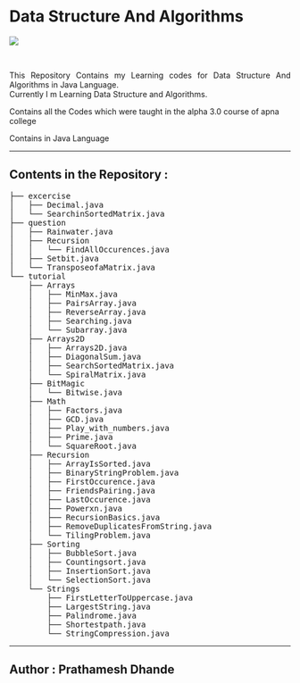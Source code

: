 # Data Structure And Algorithms

![](https://img.shields.io/badge/language-Java-blue?style=flat-square&logo=java)

</br>
<p align='justify'>
This Repository Contains my Learning codes for Data Structure And Algorithms in Java Language.</br>
Currently I m Learning Data Structure and Algorithms.
</br>

Contains all the Codes which were taught in the alpha 3.0 course of apna college

Contains in Java Language</p>

---
## Contents in the Repository : 
<pre>
├── excercise
│   ├── Decimal.java
│   └── SearchinSortedMatrix.java
├── question
│   ├── Rainwater.java
│   ├── Recursion
│   │   └── FindAllOccurences.java
│   ├── Setbit.java
│   └── TransposeofaMatrix.java
└── tutorial
    ├── Arrays
    │   ├── MinMax.java
    │   ├── PairsArray.java
    │   ├── ReverseArray.java
    │   ├── Searching.java
    │   └── Subarray.java
    ├── Arrays2D
    │   ├── Arrays2D.java
    │   ├── DiagonalSum.java
    │   ├── SearchSortedMatrix.java
    │   └── SpiralMatrix.java
    ├── BitMagic
    │   └── Bitwise.java
    ├── Math
    │   ├── Factors.java
    │   ├── GCD.java
    │   ├── Play_with_numbers.java
    │   ├── Prime.java
    │   └── SquareRoot.java
    ├── Recursion
    │   ├── ArrayIsSorted.java
    │   ├── BinaryStringProblem.java
    │   ├── FirstOccurence.java
    │   ├── FriendsPairing.java
    │   ├── LastOccurence.java
    │   ├── Powerxn.java
    │   ├── RecursionBasics.java
    │   ├── RemoveDuplicatesFromString.java
    │   └── TilingProblem.java
    ├── Sorting
    │   ├── BubbleSort.java
    │   ├── Countingsort.java
    │   ├── InsertionSort.java
    │   └── SelectionSort.java
    └── Strings
        ├── FirstLetterToUppercase.java
        ├── LargestString.java
        ├── Palindrome.java
        ├── Shortestpath.java
        └── StringCompression.java
</pre>

---
## Author : Prathamesh Dhande
